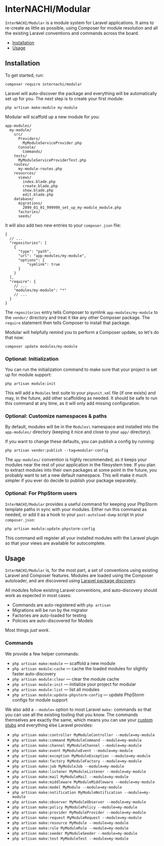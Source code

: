 # InterNACHI/Modular

`InterNACHI/Modular` is a module system for Laravel applications. It aims to re-create
as little as possible, using Composer for module resolution and all the existing
Laravel conventions and commands across the board.

- [Installation](#installation)
- [Usage](#usage)

## Installation

To get started, run:

```shell script
composer require internachi/modular
``` 

Laravel will auto-discover the package and everything will be automatically set up
for you. The next step is to create your first module:

```shell script
php artisan make:module my-module 
```

Modular will scaffold up a new module for you:

```
app-modules/
  my-module/
    src/
      Providers/
        MyModuleServiceProvider.php
      Console/
        Commands/
    tests/
      MyModuleServiceProviderTest.php
    routes/
      my-module-routes.php
    resources/
      views/
        index.blade.php
        create.blade.php
        show.blade.php
        edit.blade.php
    database/
      migrations/
        2099_01_01_999999_set_up_my-module_module.php
      factories/
      seeds/
```

It will also add two new entries to your `composer.json` file:

```json5
{
  // ...
  "repositories": [
    {
      "type": "path",
      "url": "app-modules/my-module",
      "options": {
          "symlink": true
      }
    }
  ],
  "require": {
    // ...
    "modules/my-module": "*"
    // ...
  }
}
```

The `repositories` entry tells Composer to symlink `app-modules/my-module` to
the `vendor/` directory and treat it like any other Composer package. The
`require` statement then tells Composer to install that package.

Modular will helpfully remind you to perform a Composer update, so let's do
that now:

```shell script
composer update modules/my-module
```

### Optional: Initialization

You can run the initialization command to make sure that your project is set up
for module support:

```shell script
php artisan module:init
```

This will add a `Modules` test suite to your `phpunit.xml` file (if one exists)
and may, in the future, add other scaffolding as needed. It should be safe to run
this command at any time, as it will only add missing configuration.

### Optional: Customize namespaces & paths

By default, modules will be in the `Modules\` namespace and installed into the
`app-modules/` directory (keeping it nice and close to your `app/` directory).

If you want to change these defaults, you can publish a config by running:

```shell script
php artisan vendor:publish --tag=modular-config
```

The `app-modules/` convention is highly recommended, as it keeps your modules
near the rest of your application in the filesystem tree. If you plan to extract
modules into their own packages at some point in the future, you probably want to
set a new default namespace. This will make it much simpler if you ever do decide
to publish your package separately.

### Optional: For PhpStorm users

`InterNACHI/Modular` provides a useful command for keeping your PhpStorm template
paths in sync with your modules. Either run this command as needed, or add it as
a hook to your `post-autoload-dump` script in your `composer.json`:

```shell script
php artisan module:update-phpstorm-config
```

This command will register all your installed modules with the Laravel plugin so that
your views are available for autocomplete.

## Usage

`InterNACHI/Modular` is, for the most part, a set of conventions using existing
Laravel and Composer features. Modules are loaded using the Composer autoloader,
and are discovered using [Laravel package discovery](https://laravel.com/docs/7.x/packages#package-discovery).

All modules follow existing Laravel conventions, and auto-discovery should work as
expected in most cases:

- Commands are auto-registered with `php artisan`
- Migrations will be run by the migrator
- Factories are auto-loaded for testing
- Policies are auto-discovered for Models

Most things *just work*.

### Commands

We provide a few helper commands:

- `php artisan make:module` — scaffold a new module
- `php artisan module:cache` — cache the loaded modules for slightly faster auto-discovery
- `php artisan module:clear` — clear the module cache
- `php artisan module:init` — initialize your project for modular
- `php artisan module:list` — list all modules
- `php artisan module:update-phpstorm-config` — update PhpStorm configs for module support

We also add a `--module=` option to most Laravel `make:` commands so that you can
use all the existing tooling that you know. The commands themselves are exactly the
same, which means you can use your [custom stubs](https://laravel.com/docs/7.x/artisan#stub-customization)
and everything else Laravel provides:

- `php artisan make:controller MyModuleController --module=my-module`
- `php artisan make:command MyModuleCommand --module=my-module`
- `php artisan make:channel MyModuleChannel --module=my-module`
- `php artisan make:event MyModuleEvent --module=my-module`
- `php artisan make:exception MyModuleException --module=my-module`
- `php artisan make:factory MyModuleFactory --module=my-module`
- `php artisan make:job MyModuleJob --module=my-module`
- `php artisan make:listener MyModuleListener --module=my-module`
- `php artisan make:mail MyModuleMail --module=my-module`
- `php artisan make:middleware MyModuleMiddleware --module=my-module`
- `php artisan make:model MyModule --module=my-module`
- `php artisan make:notification MyModuleNotification --module=my-module`
- `php artisan make:observer MyModuleObserver --module=my-module`
- `php artisan make:policy MyModulePolicy --module=my-module`
- `php artisan make:provider MyModuleProvider --module=my-module`
- `php artisan make:request MyModuleRequest --module=my-module`
- `php artisan make:resource MyModule --module=my-module`
- `php artisan make:rule MyModuleRule --module=my-module`
- `php artisan make:seeder MyModuleSeeder --module=my-module`
- `php artisan make:test MyModuleTest --module=my-module`
